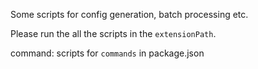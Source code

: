 Some scripts for config generation, batch processing etc.

Please run the all the scripts in the `extensionPath`.

command: scripts for `commands` in package.json